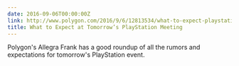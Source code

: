 ```yaml
---
date: 2016-09-06T00:00:00Z
link: http://www.polygon.com/2016/9/6/12813534/what-to-expect-playstation-meeting-september-2016-ps4-slim-neo
title: What to Expect at Tomorrow’s PlayStation Meeting
---
```


Polygon's Allegra Frank has a good roundup of all the rumors and expectations for tomorrow's PlayStation event. 